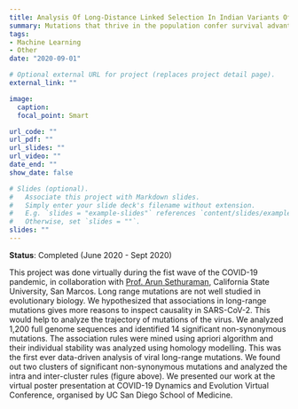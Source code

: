 ```yaml
---
title: Analysis Of Long-Distance Linked Selection In Indian Variants Of SARS-CoV-2
summary: Mutations that thrive in the population confer survival advantage to the (viral) species. We attempted to explain the synergistic driving forces in long-distance mutations using association rule mining.
tags:
- Machine Learning
- Other
date: "2020-09-01"

# Optional external URL for project (replaces project detail page).
external_link: ""

image:
  caption: 
  focal_point: Smart

url_code: ""
url_pdf: ""
url_slides: ""
url_video: ""
date_end: ""
show_date: false

# Slides (optional).
#   Associate this project with Markdown slides.
#   Simply enter your slide deck's filename without extension.
#   E.g. `slides = "example-slides"` references `content/slides/example-slides.md`.
#   Otherwise, set `slides = ""`.
slides: ""
---
```


**Status**: Completed (June 2020 - Sept 2020)


This project was done virtually during the fist wave of the COVID-19 pandemic, in collaboration with [Prof. Arun Sethuraman](http://arunsethuraman.weebly.com/), California State University, San Marcos. Long range mutations are not well studied in evolutionary biology. We hypothesized that associations in long-range mutations gives more reasons to inspect causality in SARS-CoV-2. This would help to analyze the trajectory of mutations of the virus. We analyzed 1,200 full genome sequences and identified 14 significant non-synonymous mutations. The association rules were mined using apriori algorithm and their individual stability was analyzed using homology modelling. This was the first ever data-driven analysis of viral long-range mutations. We found out two clusters of significant non-synonymous mutations and analyzed the intra and inter-cluster rules (figure above). We presented our work at the virtual poster presentation at COVID-19 Dynamics and Evolution Virtual Conference, organised by UC San Diego School of Medicine.